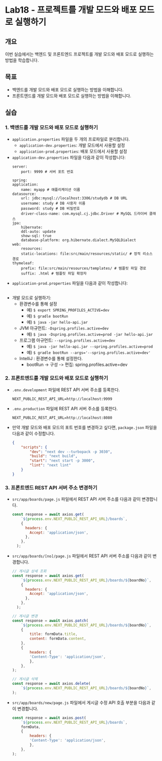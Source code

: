 # Lab18 - 프로젝트를 개발 모드와 배포 모드로 실행하기

## 개요
이번 실습에서는 백엔드 및 프론트엔드 프로젝트를 개발 모드와 배포 모드로 실행하는 방법을 학습합니다.

## 목표
- 백엔드를 개발 모드와 배포 모드로 실행하는 방법을 이해합니다.
- 프론트엔드를 개발 모드와 배포 모드로 실행하는 방법을 이해합니다.

## 실습

### 1. 백엔드를 개발 모드와 배포 모드로 실행하기

- `application.properties` 파일을 두 개의 프로파일로 분리합니다.
    - `application-dev.properties`: 개발 모드에서 사용할 설정
    - `application-prod.properties`: 배포 모드에서 사용할 설정
- `application-dev.properties` 파일을 다음과 같이 작성합니다:
    ```properties
    server:
        port: 9999 # 서버 포트 번호

    spring:
    application:
        name: myapp # 애플리케이션 이름
    datasource:
        url: jdbc:mysql://localhost:3306/studydb # DB URL
        username: study # DB 사용자 이름
        password: study # DB 비밀번호
        driver-class-name: com.mysql.cj.jdbc.Driver # MySQL 드라이버 클래스
    jpa:
        hibernate:
        ddl-auto: update
        show-sql: true
        database-platform: org.hibernate.dialect.MySQLDialect
    web:
        resources:
        static-locations: file:src/main/resources/static/ # 정적 리소스 경로
    thymeleaf:
        prefix: file:src/main/resources/templates/ # 템플릿 파일 경로
        suffix: .html # 템플릿 파일 확장자
    ```
- `application-prod.properties` 파일을 다음과 같이 작성합니다:
    ```properties
    ```
- 개발 모드로 실행하기:
  - 환경변수를 통해 설정
    - 예) `$ export SPRING_PROFILES_ACTIVE=dev`
    - 예) `$ gradle bootRun`
    - 예) `$ java -jar hello-api.jar`
  - JVM 아규먼트: `-Dspring.profiles.active=dev`
    - 예) `$ java -Dspring.profiles.active=prod -jar hello-api.jar`
  - 프로그램 아규먼트: `--spring.profiles.active=dev`
    - 예) `$ java -jar hello-api.jar --spring.profiles.active=prod`
    - 예) `$ gradle bootRun --args='--spring.profiles.active=dev'`
  - IntelliJ : 환경변수를 통해 설정한다.
    - bootRun -> 구성 -> 편집: spring.profiles.active=dev

### 2. 프론트엔드를 개발 모드와 배포 모드로 실행하기

- `.env.development` 파일에 REST API 서버 주소를 등록한다.
    ```properties
    NEXT_PUBLIC_REST_API_URL=http://localhost:9999
    ```
- `.env.production` 파일에 REST API 서버 주소를 등록한다.
    ```properties
    NEXT_PUBLIC_REST_API_URL=http://localhost:8080
    ```
- 만약 개발 모드와 배포 모드의 포트 번호를 변경하고 싶다면, `package.json` 파일을 다음과 같이 수정합니다.
    ```json
    {
        "scripts": {
            "dev": "next dev --turbopack -p 3030",
            "build": "next build",
            "start": "next start -p 3000",
            "lint": "next lint"
        }
    }
    ```

### 3. 프론트엔드 REST API 서버 주소 변경하기

- `src/app/boards/page.js` 파일에서 REST API 서버 주소를 다음과 같이 변경합니다.
    ```javascript
    const response = await axios.get(
        `${process.env.NEXT_PUBLIC_REST_API_URL}/boards`,
        {
          headers: {
            Accept: 'application/json',
          },
        },
      );
    ```
- `src/app/boards/[no]/page.js` 파일에서 REST API 서버 주소를 다음과 같이 변경합니다.
    ```javascript
    // 게시글 상세 조회
    const response = await axios.get(
        `${process.env.NEXT_PUBLIC_REST_API_URL}/boards/${boardNo}`,
        {
          headers: {
            Accept: 'application/json',
          },
        },
      );
    ```
    ```javascript
    // 게시글 변경
    const response = await axios.patch(
        `${process.env.NEXT_PUBLIC_REST_API_URL}/boards/${boardNo}`,
        {
            title: formData.title,
            content: formData.content,
        },
        {
            headers: {
            'Content-Type': 'application/json',
            },
        },
    );
    ```
    ```javascript
    // 게시글 삭제
    const response = await axios.delete(
        `${process.env.NEXT_PUBLIC_REST_API_URL}/boards/${boardNo}`,
    );
    ```
- `src/app/boards/new/page.js` 파일에서 게시글 수정 API 호출 부분을 다음과 같이 변경합니다.
    ```javascript
    const response = await axios.post(
        `${process.env.NEXT_PUBLIC_REST_API_URL}/boards`,
        formData,
        {
            headers: {
            'Content-Type': 'application/json',
            },
        },
    );
    ```